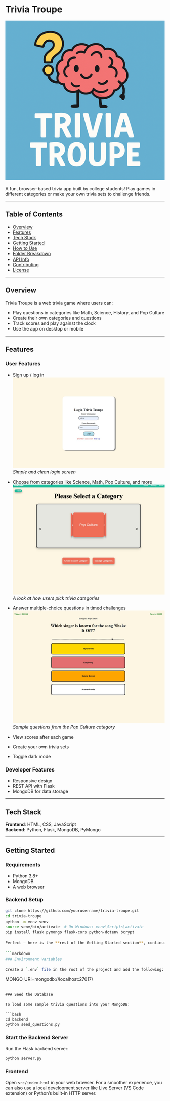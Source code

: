 # Trivia Troupe

![Trivia Troupe Logo](./assets/TriviaTroupeLogo.png)

A fun, browser-based trivia app built by college students! Play games in different categories or make your own trivia sets to challenge friends.

---

## Table of Contents
- [Overview](#overview)
- [Features](#features)
- [Tech Stack](#tech-stack)
- [Getting Started](#getting-started)
- [How to Use](#how-to-use)
- [Folder Breakdown](#folder-breakdown)
- [API Info](#api-info)
- [Contributing](#contributing)
- [License](#license)

---

## Overview

Trivia Troupe is a web trivia game where users can:
- Play questions in categories like Math, Science, History, and Pop Culture
- Create their own categories and questions
- Track scores and play against the clock
- Use the app on desktop or mobile

---

## Features

### User Features
- Sign up / log in  
  ![Login Screen](./assets/loginScreen.jpg)  
  *Simple and clean login screen*

- Choose from categories like Science, Math, Pop Culture, and more  
  ![Category Screen](./assets/CategoryScreen.jpg)  
  *A look at how users pick trivia categories*

- Answer multiple-choice questions in timed challenges  
  ![Pop Culture Example](./assets/PopcultureexampleScreen.jpg)  
  *Sample questions from the Pop Culture category*

- View scores after each game
- Create your own trivia sets
- Toggle dark mode

### Developer Features
- Responsive design
- REST API with Flask
- MongoDB for data storage

---

## Tech Stack

**Frontend**: HTML, CSS, JavaScript  
**Backend**: Python, Flask, MongoDB, PyMongo

---

## Getting Started


### Requirements
- Python 3.8+
- MongoDB
- A web browser

### Backend Setup
```bash
git clone https://github.com/yourusername/trivia-troupe.git
cd trivia-troupe
python -m venv venv
source venv/bin/activate  # On Windows: venv\Scripts\activate
pip install flask pymongo flask-cors python-dotenv bcrypt

Perfect — here is the **rest of the Getting Started section**, continuing exactly where your snippet left off:

```markdown
### Environment Variables

Create a `.env` file in the root of the project and add the following:

```

MONGO\_URI=mongodb://localhost:27017/

````

### Seed the Database

To load some sample trivia questions into your MongoDB:

```bash
cd backend
python seed_questions.py
````

### Start the Backend Server

Run the Flask backend server:

```bash
python server.py
```

### Frontend

Open `src/index.html` in your web browser.
For a smoother experience, you can also use a local development server like Live Server (VS Code extension) or Python’s built-in HTTP server.
